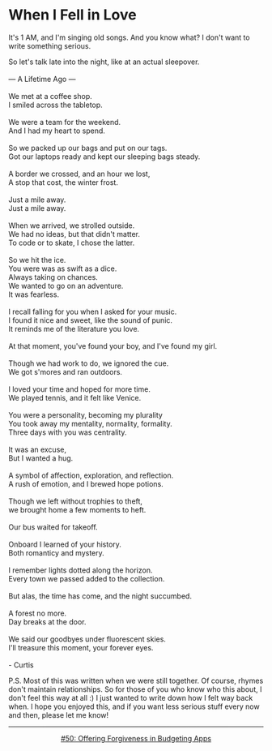 # When I Fell in Love

It's 1 AM, and I'm singing old songs. And you know what? I don't want to write something serious.

So let's talk late into the night, like at an actual sleepover.
<br><br>
— A Lifetime Ago —
<br><br>
We met at a coffee shop.<br>
I smiled across the tabletop.
<br><br>
We were a team for the weekend.<br>
And I had my heart to spend.
<br><br>
So we packed up our bags and put on our tags.<br>
Got our laptops ready and kept our sleeping bags steady.
<br><br>
A border we crossed, and an hour we lost,<br>
A stop that cost, the winter frost.
<br><br>
Just a mile away.<br>
Just a mile away.
<br><br>
When we arrived, we strolled outside.<br>
We had no ideas, but that didn't matter.<br>
To code or to skate, I chose the latter.
<br><br>
So we hit the ice.<br>
You were was as swift as a dice.<br>
Always taking on chances.<br>
We wanted to go on an adventure.<br>
It was fearless.
<br><br>
I recall falling for you when I asked for your music.<br>
I found it nice and sweet, like the sound of punic.<br>
It reminds me of the literature you love.
<br><br>
At that moment, you've found your boy, and I've found my girl.
<br><br>
Though we had work to do, we ignored the cue.<br>
We got s'mores and ran outdoors.
<br><br>
I loved your time and hoped for more time.<br>
We played tennis, and it felt like Venice.
<br><br>
You were a personality, becoming my plurality<br>
You took away my mentality, normality, formality.<br>
Three days with you was centrality.
<br><br>
It was an excuse,<br>
But I wanted a hug.
<br><br>
A symbol of affection, exploration, and reflection.<br>
A rush of emotion, and I brewed hope potions.
<br><br>
Though we left without trophies to theft,<br>
we brought home a few moments to heft.
<br><br>
Our bus waited for takeoff.
<br><br>
Onboard I learned of your history.<br>
Both romanticy and mystery.
<br><br>
I remember lights dotted along the horizon.<br>
Every town we passed added to the collection.
<br><br>
But alas, the time has come, and the night succumbed.
<br><br>
A forest no more.<br>
Day breaks at the door.
<br><br>
We said our goodbyes under fluorescent skies.<br>
I'll treasure this moment, your forever eyes.
<br><br>
\- Curtis

P.S. Most of this was written when we were still together. Of course, rhymes don't maintain relationships. So for those of you who know who this about, I don't feel this way at all :) I just wanted to write down how I felt way back when. I hope you enjoyed this, and if you want less serious stuff every now and then, please let me know!

<!--START OF FOOTER-->
<hr style="margin-top:9px;height:1px;border: 0;background-image: linear-gradient(to right, rgba(0, 0, 0, 0.0), rgba(0, 0, 0, 0.5),rgba(0, 0, 0, 0.0));">
<!--START OF ISSUE NAVIGATION LINKS-->
<p align="center"><a href='050_offering_forgiveness_in_budgeting_apps.md'>#50: Offering Forgiveness in Budgeting Apps</a></p>
<!--START OF ISSUE NAVIGATION LINKS-->
<!--END OF FOOTER-->
